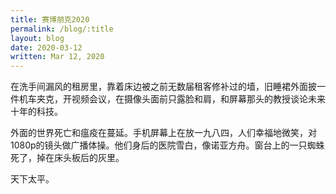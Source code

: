 ```yaml
---
title: 赛博朋克2020
permalink: /blog/:title
layout: blog
date: 2020-03-12
written: Mar 12, 2020
---
```


在洗手间漏风的租房里，靠着床边被之前无数届租客修补过的墙，旧睡裙外面披一件机车夹克，开视频会议，在摄像头面前只露脸和肩，和屏幕那头的教授谈论未来十年的科技。

外面的世界死亡和瘟疫在蔓延。手机屏幕上在放一九八四，人们幸福地微笑，对1080p的镜头做广播体操。他们身后的医院雪白，像诺亚方舟。窗台上的一只蜘蛛死了，掉在床头板后的灰里。

天下太平。